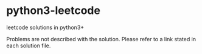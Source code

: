 # python3-leetcode
leetcode solutions in python3+

Problems are not described with the solution. Please refer to a link stated in each solution file.